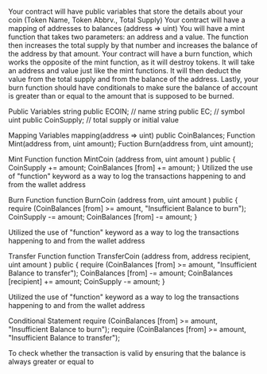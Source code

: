 

Your contract will have public variables that store the details about your coin (Token Name, Token Abbrv., Total Supply)
Your contract will have a mapping of addresses to balances (address => uint)
You will have a mint function that takes two parameters: an address and a value. The function then increases the total supply by that number and increases the balance of the address by that amount.
Your contract will have a burn function, which works the opposite of the mint function, as it will destroy tokens. It will take an address and value just like the mint functions. It will then deduct the value from the total supply and from the balance of the address.
Lastly, your burn function should have conditionals to make sure the balance of account is greater than or equal to the amount that is supposed to be burned.

Public Variables
string public ECOIN; // name
string public EC; // symbol
uint public CoinSupply; // total supply or initial value

Mapping Variables
mapping(address => uint) public CoinBalances;
Function Mint(address from, uint amount);
Fuction Burn(address from, uint amount);


Mint Function
    function MintCoin (address from, uint amount ) public {
        CoinSupply += amount;
        CoinBalances [from] += amount;
    }
Utilized the use of "function" keyword as a way to log the transactions happening to and from the wallet address

Burn Function
    function BurnCoin (address from, uint amount ) public {
        require (CoinBalances [from] >= amount, "Insufficient Balance to burn");
        CoinSupply -= amount;
        CoinBalances [from] -= amount;
    }
    
Utilized the use of "function" keyword as a way to log the transactions happening to and from the wallet address

  Transfer Function
    function TransferCoin (address from, address recipient, uint amount ) public {
        require (CoinBalances [from] >= amount, "Insufficient Balance to transfer");
        CoinBalances [from] -= amount;
        CoinBalances [recipient] += amount;
        CoinSupply -= amount;
    }
    
Utilized the use of "function" keyword as a way to log the transactions happening to and from the wallet address

Conditional Statement
   require (CoinBalances [from] >= amount, "Insufficient Balance to burn");
require (CoinBalances [from] >= amount, "Insufficient Balance to transfer");


To check whether the transaction is valid by ensuring that the balance is always greater or equal to
